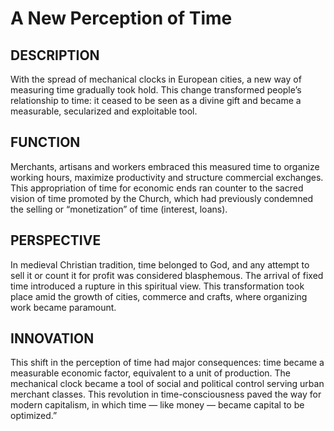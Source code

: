 ---
---
# A New Perception of Time

## DESCRIPTION
With the spread of mechanical clocks in European cities, a new way of measuring time gradually took hold. This change transformed people’s relationship to time: it ceased to be seen as a divine gift and became a measurable, secularized and exploitable tool.

## FUNCTION
Merchants, artisans and workers embraced this measured time to organize working hours, maximize productivity and structure commercial exchanges. This appropriation of time for economic ends ran counter to the sacred vision of time promoted by the Church, which had previously condemned the selling or “monetization” of time (interest, loans).

## PERSPECTIVE
In medieval Christian tradition, time belonged to God, and any attempt to sell it or count it for profit was considered blasphemous. The arrival of fixed time introduced a rupture in this spiritual view. This transformation took place amid the growth of cities, commerce and crafts, where organizing work became paramount.

## INNOVATION
This shift in the perception of time had major consequences: time became a measurable economic factor, equivalent to a unit of production. The mechanical clock became a tool of social and political control serving urban merchant classes. This revolution in time-consciousness paved the way for modern capitalism, in which time — like money — became capital to be optimized.”
